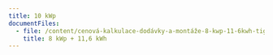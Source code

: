 ```yaml
---
title: 10 kWp
documentFiles:
  - file: /content/cenová-kalkulace-dodávky-a-montáže-8-kwp-11-6kwh-tigo-šikmá-střecha.pdf
    title: 8 kWp + 11,6 kWh
---
```

